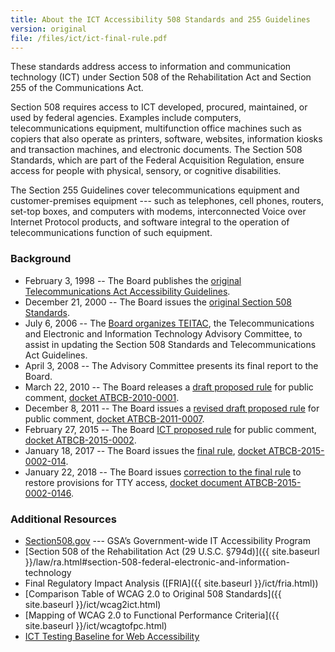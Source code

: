 ```yaml
---
title: About the ICT Accessibility 508 Standards and 255 Guidelines
version: original
file: /files/ict/ict-final-rule.pdf
---
```

These standards address access to information and communication technology (ICT) under Section 508 of the Rehabilitation Act and Section 255 of the Communications Act. 

Section 508 requires access to ICT developed, procured, maintained, or used by federal agencies.  Examples include computers, telecommunications equipment, multifunction office machines such as copiers that also operate as printers, software, websites, information kiosks and transaction machines, and electronic documents.  The Section 508 Standards, which are part of the Federal Acquisition Regulation, ensure access for people with physical, sensory, or cognitive disabilities.

The Section 255 Guidelines cover telecommunications equipment and customer-premises equipment --- such as telephones, cell phones, routers, set-top boxes, and computers with modems, interconnected Voice over Internet Protocol products, and software integral to the operation of telecommunications function of such equipment.

### Background

* February 3, 1998 -- The Board publishes the [original Telecommunications Act Accessibility Guidelines](https://federalregister.gov/d/98-2414).
* December 21, 2000 -- The Board issues the [original Section 508 Standards](https://federalregister.gov/d/00-32017).
* July 6, 2006 -- The [Board organizes TEITAC](https://federalregister.gov/d/E6-10562), the Telecommunications and Electronic and Information Technology Advisory Committee, to assist in updating the Section 508 Standards and Telecommunications Act Guidelines.
* April 3, 2008 -- The Advisory Committee presents its final report to the Board.
* March 22, 2010 -- The Board releases a [draft proposed rule](https://federalregister.gov/d/2010-6245) for public comment, [docket ATBCB-2010-0001](https://www.regulations.gov/docket/ATBCB-2010-0001).
* December 8, 2011 -- The Board issues a [revised draft proposed rule](https://federalregister.gov/d/2011-31462) for public comment, [docket ATBCB-2011-0007](https://www.regulations.gov/docket/ATBCB-2011-0007).
* February 27, 2015 -- The Board [ICT proposed rule](https://federalregister.gov/d/2015-03467) for public comment, [docket ATBCB-2015-0002](https://www.regulations.gov/docket/ATBCB-2015-0002).
* January 18, 2017 -- The Board issues the [final rule](https://federalregister.gov/d/2017-00395), [docket ATBCB-2015-0002-014](https://www.regulations.gov/document/ATBCB-2015-0002-0144).
* January 22, 2018 -- The Board issues [correction to the final rule](https://federalregister.gov/d/2018-00848) to restore provisions for TTY access, [docket document ATBCB-2015-0002-0146](https://www.regulations.gov/document/ATBCB-2015-0002-0146).

### Additional Resources

* [Section508.gov](https://section508.gov) --- GSA’s Government-wide IT Accessibility Program
* [Section 508 of the Rehabilitation Act (29 U.S.C. §794d)]({{ site.baseurl }}/law/ra.html#section-508-federal-electronic-and-information-technology
* Final Regulatory Impact Analysis ([FRIA]({{ site.baseurl }}/ict/fria.html))
* [Comparison Table of WCAG 2.0 to Original 508 Standards]({{ site.baseurl }}/ict/wcag2ict.html)
* [Mapping of WCAG 2.0 to Functional Performance Criteria]({{ site.baseurl }}/ict/wcagtofpc.html)
* [ICT Testing Baseline for Web Accessibility](https://ictbaseline.access-board.gov)
